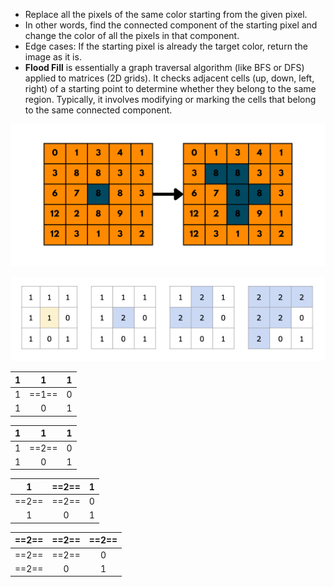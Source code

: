 - Replace all the pixels of the same color starting from the given pixel.
- In other words, find the connected component of the starting pixel and change the color of all the pixels in that component.
- Edge cases: If the starting pixel is already the target color, return the image as it is.
- **Flood Fill** is essentially a graph traversal algorithm (like BFS or DFS) applied to matrices (2D grids).
  It checks adjacent cells (up, down, left, right) of a starting point to determine whether they belong to the same region.
  Typically, it involves modifying or marking the cells that belong to the same connected component.

![flood_fill](../../assets/flood_fill_example.png)

![733](../../assets/0733.jpg)

|  1  |   1   |  1  |
| :-: | :---: | :-: |
|  1  | ==1== |  0  |
|  1  |   0   |  1  |

|  1  |   1   |  1  |
| :-: | :---: | :-: |
|  1  | ==2== |  0  |
|  1  |   0   |  1  |

|   1   | ==2== |  1  |
| :---: | :---: | :-: |
| ==2== | ==2== |  0  |
|   1   |   0   |  1  |

| ==2== | ==2== | ==2== |
| :---: | :---: | :---: |
| ==2== | ==2== |   0   |
| ==2== |   0   |   1   |
